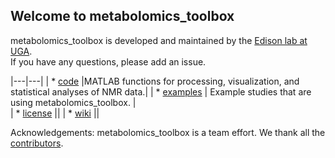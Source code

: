 ## Welcome to metabolomics_toolbox

metabolomics_toolbox is developed and maintained by the [Edison lab at UGA](https://edisonomics.org/).  
If you have any questions, please add an issue.

|---|---|
| * [code](https://github.com/edisonomics/metabolomics_toolbox/tree/master/code) |MATLAB functions for processing, visualization, and statistical analyses of NMR data.|
| * [examples](https://github.com/edisonomics/metabolomics_toolbox/tree/master/examples) | Example studies that are using metabolomics_toolbox. |   
| * [license](https://github.com/edisonomics/metabolomics_toolbox/tree/master/license)   || 
| * [wiki](https://github.com/artedison/Edison_Lab_Shared_Metabolomics_UGA/wiki) ||

Acknowledgements: metabolomics_toolbox is a team effort. We thank all the [contributors](https://github.com/edisonomics/metabolomics_toolbox/blob/master/acknowledgements.md).
